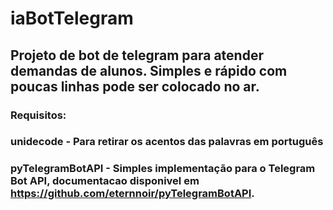 # iaBotTelegram

## Projeto de bot de telegram para atender demandas de alunos. Simples e rápido com poucas linhas pode ser colocado no ar.

### Requisitos:

### unidecode - Para retirar os acentos das palavras em português
### pyTelegramBotAPI - Simples implementação para o Telegram Bot API, documentacao disponivel em https://github.com/eternnoir/pyTelegramBotAPI.
